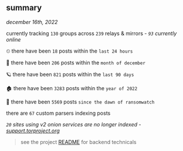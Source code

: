 
## summary
_december 16th, 2022_

currently tracking `130` groups across `239` relays & mirrors - _`93` currently online_

⏲ there have been `18` posts within the `last 24 hours`

🦈 there have been `206` posts within the `month of december`

🪐 there have been `821` posts within the `last 90 days`

🏚 there have been `3283` posts within the `year of 2022`

🦕 there have been `5569` posts `since the dawn of ransomwatch`

there are `67` custom parsers indexing posts

_`20` sites using v2 onion services are no longer indexed - [support.torproject.org](https://support.torproject.org/onionservices/v2-deprecation/)_

> see the project [README](https://github.com/joshhighet/ransomwatch#ransomwatch--) for backend technicals
